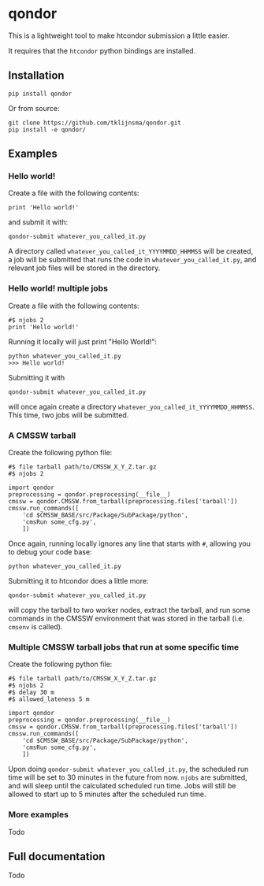 # qondor

This is a lightweight tool to make htcondor submission a little easier.

It requires that the `htcondor` python bindings are installed.


## Installation

```
pip install qondor
```

Or from source:

```
git clone https://github.com/tklijnsma/qondor.git
pip install -e qondor/
```

## Examples


### Hello world!

Create a file with the following contents:

```
print 'Hello world!'
```

and submit it with:

```
qondor-submit whatever_you_called_it.py
```

A directory called `whatever_you_called_it_YYYYMMDD_HHMMSS` will be created, a job will be submitted that runs the code in `whatever_you_called_it.py`, and relevant job files will be stored in the directory.



### Hello world! multiple jobs

Create a file with the following contents:

```
#$ njobs 2
print 'Hello world!'
```

Running it locally will just print "Hello World!":

```
python whatever_you_called_it.py
>>> Hello world!
```

Submitting it with

```
qondor-submit whatever_you_called_it.py
```

will once again create a directory `whatever_you_called_it_YYYYMMDD_HHMMSS`.
This time, two jobs will be submitted.



### A CMSSW tarball

Create the following python file:

```
#$ file tarball path/to/CMSSW_X_Y_Z.tar.gz
#$ njobs 2

import qondor
preprocessing = qondor.preprocessing(__file__)
cmssw = qondor.CMSSW.from_tarball(preprocessing.files['tarball'])
cmssw.run_commands([
    'cd $CMSSW_BASE/src/Package/SubPackage/python',
    'cmsRun some_cfg.py',
    ])
```

Once again, running locally ignores any line that starts with `#`, allowing you to debug your code base:

```
python whatever_you_called_it.py
```

Submitting it to htcondor does a little more:

```
qondor-submit whatever_you_called_it.py
```

will copy the tarball to two worker nodes, extract the tarball, and run some commands in the CMSSW environment that was stored in the tarball (i.e. `cmsenv` is called).


### Multiple CMSSW tarball jobs that run at some specific time

Create the following python file:

```
#$ file tarball path/to/CMSSW_X_Y_Z.tar.gz
#$ njobs 2
#$ delay 30 m
#$ allowed_lateness 5 m

import qondor
preprocessing = qondor.preprocessing(__file__)
cmssw = qondor.CMSSW.from_tarball(preprocessing.files['tarball'])
cmssw.run_commands([
    'cd $CMSSW_BASE/src/Package/SubPackage/python',
    'cmsRun some_cfg.py',
    ])
```

Upon doing `qondor-submit whatever_you_called_it.py`, the scheduled run time will be set to 30 minutes in the future from now. `njobs` are submitted, and will sleep until the calculated scheduled run time. Jobs will still be allowed to start up to 5 minutes after the scheduled run time.


### More examples

Todo


## Full documentation

Todo
